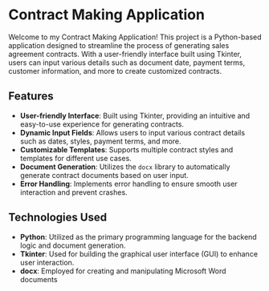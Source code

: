 # Contract Making Application


Welcome to my Contract Making Application! This project is a Python-based application designed to streamline the process of generating sales agreement contracts. With a user-friendly interface built using Tkinter, users can input various details such as document date, payment terms, customer information, and more to create customized contracts.

## Features

- **User-friendly Interface**: Built using Tkinter, providing an intuitive and easy-to-use experience for generating contracts.
- **Dynamic Input Fields**: Allows users to input various contract details such as dates, styles, payment terms, and more.
- **Customizable Templates**: Supports multiple contract styles and templates for different use cases.
- **Document Generation**: Utilizes the `docx` library to automatically generate contract documents based on user input.
- **Error Handling**: Implements error handling to ensure smooth user interaction and prevent crashes.

## Technologies Used

- **Python**: Utilized as the primary programming language for the backend logic and document generation.
- **Tkinter**: Used for building the graphical user interface (GUI) to enhance user interaction.
- **docx**: Employed for creating and manipulating Microsoft Word documents

